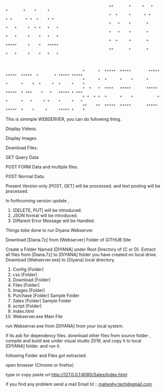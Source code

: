 
                                                   **       *     *   *      *       *    *     *   
                                                   *  *     *      * *      * *      * *  *    * *  
                                                   *   *    *       *      *   *     *  * *   *   * 
                                                   *   *    *       *      *   *     *    *   *   * 
                                                   *  *     *       *      *****     *    *   ***** 
                                                   **       *       *      *   *     *    *   *   * 



                                       *      *  *****  *****        ***** *****  *****  *       * ***** ***** 
                                       *      *  *      *    *      *      *      *    *  *     *  *     *    * 
                                       *  *   *  ****   *****       *****  *****  * ***    *   *   ***** * ***
                                       * *  * *  *      *    *           * *      *   *     * *    *     *   * 
                                       **    **  *****  *****       *****  *****  *    *     *     ***** *    *
                                       

This is simmple WEBSERVER, 
you can do following thing.

Display Videos.

Display Images

Download Files.

GET Query Data

POST FORM Data and multiple files.

POST Normal Data.


Present Version only  [POST, GET] will be processed. 
and text posting  will be processed.

In forthcoming version update , 
1. [DELETE, PUT] will be introduced.
2. JSON format will be introduced.
3. Diffarent Error Message will be Handled.

Things tobe done to run Diyana Webserver.

Download [Diana.7z] from  [Webserver] Folder of GITHUB Site

Create a Folder  Named [DIYANA] under Root Directory of (C or D). 
Extract all files from [Diana.7z] to  [DIYANA] folder you have created 
on local drive.  
Download [Webserver.exe] to [Diyana] local directory.

1.  Config          [Folder]
2.  css             [Folder]
3.  Download        [Folder]
4.  Files           [Folder]
5.  Images          [Folder]
6.  Purchase        [Folder]  Sample Folder
7.  Sales           [Folder]  Sample Folder
8.  script          [Folder]
9.  Index.html 
10. Webserver.exe   Main File 

run Webserver.exe from [DIYANA] from your local system.

if its ask for dependency files. download other files from source folder , compile and build exe under visual studio 2019, and copy it to local [DIYANA] folder. and run it.

following Folder and Files got extracted.

open browser (Chrome or firefox)

type or copy paste url 
http://127.0.0.1:8080/Sales/Index.html 

if you find any problem send a mail Email Id :: maheshy.tech@gmail.com
